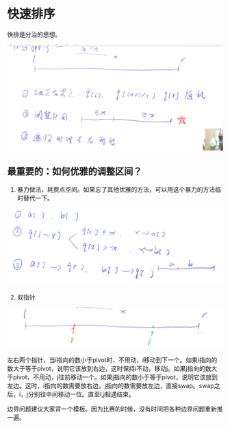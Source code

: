 # 快速排序

快排是分治的思想。

![](imgs/1.png)

## 最重要的：如何优雅的调整区间？

1. 暴力做法，耗费点空间。如果忘了其他优雅的方法，可以用这个暴力的方法临时替代一下。

![](imgs/2.png)

2. 双指针

![](imgs/3.png)

左右两个指针，当i指向的数小于pivot时，不用动，i移动到下一个。如果i指向的数大于等于pivot，说明它该放到右边，这时保持i不动，移动j。如果j指向的数大于pivot，不用动，j往前移动一个。如果j指向的数小于等于pivot，说明它该放到左边。这时，i指向的数需要放右边，j指向的数需要放左边，直接swap。swap之后，i，j分别往中间移动一位。直至I,j相遇结束。

边界问题建议大家背一个模板。因为比赛的时候，没有时间把各种边界问题重新推一遍。
